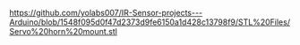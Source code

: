 https://github.com/yolabs007/IR-Sensor-projects---Arduino/blob/1548f095d0f47d2373d9fe6150a1d428c13798f9/STL%20Files/Servo%20horn%20mount.stl
